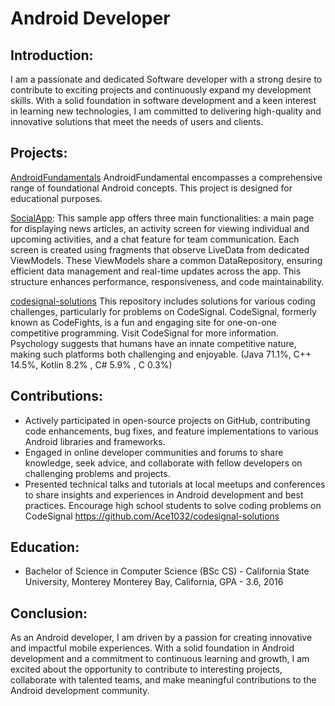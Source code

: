 
# Android Developer

## Introduction:
I am a passionate and dedicated Software developer with a strong desire to contribute to exciting projects and continuously expand my development skills. With a solid foundation in software development and a keen interest in learning new technologies, I am committed to delivering high-quality and innovative solutions that meet the needs of users and clients.


## Projects:
[AndroidFundamentals](https://github.com/Ace1032/AndroidFundamentals)
AndroidFundamental encompasses a comprehensive range of foundational Android concepts. This project is designed for educational purposes.

[SocialApp](https://github.com/Ace1032/AndroidFundamentals/tree/main/Heart2Heart_1/app/src/main/java/com/example/heart2heart_1): This sample app offers three main functionalities: a main page for displaying news articles, an activity screen for viewing individual and upcoming activities, and a chat feature for team communication. Each screen is created using fragments that observe LiveData from dedicated ViewModels. These ViewModels share a common DataRepository, ensuring efficient data management and real-time updates across the app. This structure enhances performance, responsiveness, and code maintainability.

[codesignal-solutions](https://github.com/Ace1032/codesignal-solutions)
This repository includes solutions for various coding challenges, particularly for problems on CodeSignal. CodeSignal, formerly known as CodeFights, is a fun and engaging site for one-on-one competitive programming. Visit CodeSignal for more information. Psychology suggests that humans have an innate competitive nature, making such platforms both challenging and enjoyable. 
(Java 71.1%, C++ 14.5%, Kotlin 8.2% , C# 5.9% , C 0.3%)

## Contributions:
- Actively participated in open-source projects on GitHub, contributing code enhancements, bug fixes, and feature implementations to various Android libraries and frameworks.
- Engaged in online developer communities and forums to share knowledge, seek advice, and collaborate with fellow developers on challenging problems and projects.
- Presented technical talks and tutorials at local meetups and conferences to share insights and experiences in Android development and best practices. Encourage high school students to solve coding problems on CodeSignal https://github.com/Ace1032/codesignal-solutions

## Education:
- Bachelor of Science in Computer Science (BSc CS) - California State University, Monterey Monterey Bay,  California, GPA - 3.6, 2016



## Conclusion:
As an Android developer, I am driven by a passion for creating innovative and impactful mobile experiences. With a solid foundation in Android development and a commitment to continuous learning and growth, I am excited about the opportunity to contribute to interesting projects, collaborate with talented teams, and make meaningful contributions to the Android development community.
